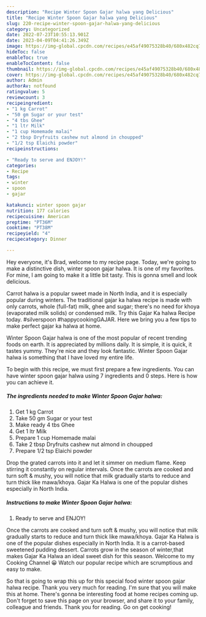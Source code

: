 ```yaml
---
description: "Recipe Winter Spoon Gajar halwa yang Delicious"
title: "Recipe Winter Spoon Gajar halwa yang Delicious"
slug: 220-recipe-winter-spoon-gajar-halwa-yang-delicious
category: Uncategorized
date: 2022-07-23T10:55:13.901Z
date: 2023-04-09T04:41:26.349Z
image: https://img-global.cpcdn.com/recipes/e45af49075328b40/680x482cq70/winter-spoon-gajar-halwa-recipe-main-photo.jpg
hideToc: false
enableToc: true
enableTocContent: false
thumbnail: https://img-global.cpcdn.com/recipes/e45af49075328b40/680x482cq70/winter-spoon-gajar-halwa-recipe-main-photo.jpg
cover: https://img-global.cpcdn.com/recipes/e45af49075328b40/680x482cq70/winter-spoon-gajar-halwa-recipe-main-photo.jpg
author: Admin
authorAv: notfound
ratingvalue: 5
reviewcount: 3
recipeingredient:
- "1 kg Carrot"
- "50 gm Sugar or your test"
- "4 tbs Ghee"
- "1 ltr Milk"
- "1 cup Homemade malai"
- "2 tbsp Dryfruits cashew nut almond in choupped"
- "1/2 tsp Elaichi powder"
recipeinstructions:

- "Ready to serve and ENJOY!"
categories:
- Recipe
tags:
- winter
- spoon
- gajar

katakunci: winter spoon gajar 
nutrition: 177 calories
recipecuisine: American
preptime: "PT36M"
cooktime: "PT38M"
recipeyield: "4"
recipecategory: Dinner

---
```



Hey everyone, it's Brad, welcome to my recipe page. Today, we're going to make a distinctive dish, winter spoon gajar halwa. It is one of my favorites. For mine, I am going to make it a little bit tasty. This is gonna smell and look delicious.

Carrot halwa is a popular sweet made in North India, and it is especially popular during winters. The traditional gajar ka halwa recipe is made with only carrots, whole (full-fat) milk, ghee and sugar; there&#39;s no need for khoya (evaporated milk solids) or condensed milk. Try this Gajar Ka halwa Recipe today. #silverspoon #happycookingGAJAR. Here we bring you a few tips to make perfect gajar ka halwa at home.

Winter Spoon Gajar halwa is one of the most popular of recent trending foods on earth. It is appreciated by millions daily. It is simple, it is quick, it tastes yummy. They're nice and they look fantastic. Winter Spoon Gajar halwa is something that I have loved my entire life.


To begin with this recipe, we must first prepare a few ingredients. You can have winter spoon gajar halwa using 7 ingredients and 0 steps. Here is how you can achieve it.

<!--inarticleads1-->

##### The ingredients needed to make Winter Spoon Gajar halwa:

1. Get 1 kg Carrot
1. Take 50 gm Sugar or your test
1. Make ready 4 tbs Ghee
1. Get 1 ltr Milk
1. Prepare 1 cup Homemade malai
1. Take 2 tbsp Dryfruits cashew nut almond in choupped
1. Prepare 1/2 tsp Elaichi powder


Drop the grated carrots into it and let it simmer on medium flame. Keep stirring it constantly on regular intervals. Once the carrots are cooked and turn soft &amp; mushy, you will notice that milk gradually starts to reduce and turn thick like mawa/khoya. Gajar Ka Halwa is one of the popular dishes especially in North India. 

<!--inarticleads2-->

##### Instructions to make Winter Spoon Gajar halwa:


1. Ready to serve and ENJOY!

Once the carrots are cooked and turn soft &amp; mushy, you will notice that milk gradually starts to reduce and turn thick like mawa/khoya. Gajar Ka Halwa is one of the popular dishes especially in North India. It is a carrot-based sweetened pudding dessert. Carrots grow in the season of winter,that makes Gajar Ka Halwa an ideal sweet dish for this season. Welcome to my Cooking Channel 😀 Watch our popular recipe which are scrumptious and easy to make. 

So that is going to wrap this up for this special food winter spoon gajar halwa recipe. Thank you very much for reading. I'm sure that you will make this at home. There's gonna be interesting food at home recipes coming up. Don't forget to save this page on your browser, and share it to your family, colleague and friends. Thank you for reading. Go on get cooking!
